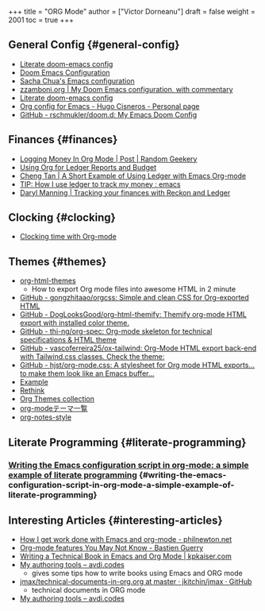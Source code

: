+++
title = "ORG Mode"
author = ["Victor Dorneanu"]
draft = false
weight = 2001
toc = true
+++

## General Config {#general-config}

-   [Literate doom-emacs config](https://dotdoom.rgoswami.me/config.html)
-   [Doom Emacs Configuration](https://tecosaur.github.io/emacs-config/config.html)
-   [Sacha Chua's Emacs configuration](https://pages.sachachua.com/.emacs.d/Sacha.html)
-   [zzamboni.org | My Doom Emacs configuration, with commentary](https://zzamboni.org/post/my-doom-emacs-configuration-with-commentary/)
-   [Literate doom-emacs config](https://dotdoom.rgoswami.me/config.html)
-   [Org config for Emacs - Hugo Cisneros - Personal page](https://hugocisneros.com/org-config/)
-   [GitHub - rschmukler/doom.d: My Emacs Doom Config](https://github.com/rschmukler/doom.d)


## Finances {#finances}

-   [Logging Money In Org Mode | Post | Random Geekery](https://randomgeekery.org/post/2017/07/logging-money-in-org-mode/)
-   [Using Org for Ledger Reports and Budget](http://alan.petitepomme.net/tips/ledger%5Fand%5Forg.html)
-   [Cheng Tan | A Short Example of Using Ledger with Emacs Org-mode](https://c-tan.com/post/ledger-org-babel-example/)
-   [TIP: How I use ledger to track my money : emacs](https://www.reddit.com/r/emacs/comments/8x4xtt/tip%5Fhow%5Fi%5Fuse%5Fledger%5Fto%5Ftrack%5Fmy%5Fmoney/)
-   [Daryl Manning | Tracking your finances with Reckon and Ledger](https://daryl.wakatara.com/tracking-your-finances-with-reckon-and-ledger/)


## Clocking {#clocking}

-   [Clocking time with Org-mode](https://writequit.org/denver-emacs/presentations/2017-04-11-time-clocking-with-org.html)


## Themes {#themes}

-   [org-html-themes](https://github.com/fniessen/org-html-themes)
    -   How to export Org mode files into awesome HTML in 2 minute
-   [GitHub - gongzhitaao/orgcss: Simple and clean CSS for Org-exported HTML](https://github.com/gongzhitaao/orgcss)
-   [GitHub - DogLooksGood/org-html-themify: Themify org-mode HTML export with installed color theme.](https://github.com/DogLooksGood/org-html-themify)
-   [GitHub - thi-ng/org-spec: Org-mode skeleton for technical specifications & HTML theme](https://github.com/thi-ng/org-spec)
-   [GitHub - vascoferreira25/ox-tailwind: Org-Mode HTML export back-end with Tailwind.css classes. Check the theme:](https://github.com/vascoferreira25/ox-tailwind)
-   [GitHub - hjst/org-mode.css: A stylesheet for Org mode HTML exports… to make them look like an Emacs buffer…](https://github.com/hjst/org-mode.css)
-   [Example](http://clubctrl.com/org/prog/ox-twbs.html)
-   [Rethink](https://jessekelly881-rethink.surge.sh/)
-   [Org Themes collection](https://olmon.gitlab.io/org-themes/)
-   [org-modeテーマ一覧](https://sambatriste.github.io/org-mode-theme-gallery/)
-   [org-notes-style](http://taopeng.me/org-notes-style/)


## Literate Programming {#literate-programming}


### [Writing the Emacs configuration script in org-mode: a simple example of literate programming](https://www.hhyu.org/posts/literate%5Fconfig/) {#writing-the-emacs-configuration-script-in-org-mode-a-simple-example-of-literate-programming}


## Interesting Articles {#interesting-articles}

-   [How I get work done with Emacs and org-mode - philnewton.net](https://www.philnewton.net/blog/how-i-get-work-done-with-emacs/)
-   [Org-mode features You May Not Know - Bastien Guerry](https://bzg.fr/en/some-emacs-org-mode-features-you-may-not-know.html/)
-   [Writing a Technical Book in Emacs and Org Mode | kpkaiser.com](https://www.kpkaiser.com/programming/writing-a-technical-book-in-emacs-and-org-mode/)
-   [My authoring tools – avdi.codes](https://avdi.codes/my-authoring-tools/)
    -   gives some tips how to write books using Emacs and ORG mode
-   [jmax/technical-documents-in-org.org at master · jkitchin/jmax · GitHub](https://github.com/jkitchin/jmax/blob/master/examples/technical-documents-in-org.org)
    -   technical documents in ORG mode
-   [My authoring tools – avdi.codes](https://avdi.codes/my-authoring-tools/)
